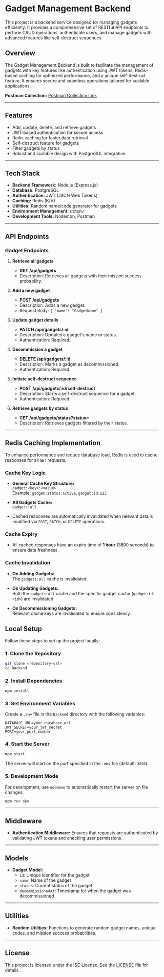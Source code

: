 # Gadget Management Backend

This project is a backend service designed for managing gadgets efficiently. It provides a comprehensive set of RESTful API endpoints to perform CRUD operations, authenticate users, and manage gadgets with advanced features like self-destruct sequences.

## Overview

The Gadget Management Backend is built to facilitate the management of gadgets with key features like authentication using JWT tokens, Redis-based caching for optimized performance, and a unique self-destruct feature. It ensures secure and seamless operations tailored for scalable applications.

**Postman Collection:** [Postman Collection Link](-----------)

---

## Features

- Add, update, delete, and retrieve gadgets
- JWT-based authentication for secure access
- Redis caching for faster data retrieval
- Self-destruct feature for gadgets
- Filter gadgets by status
- Robust and scalable design with PostgreSQL integration

---

## Tech Stack

- **Backend Framework:** Node.js (Express.js)
- **Database:** PostgreSQL
- **Authentication:** JWT (JSON Web Tokens)
- **Caching:** Redis (K/V)
- **Utilities:** Random name/code generator for gadgets
- **Environment Management:** dotenv
- **Development Tools:** Nodemon, Postman

---

## API Endpoints

### Gadget Endpoints

1. **Retrieve all gadgets**

   - **GET /api/gadgets**
   - Description: Retrieves all gadgets with their mission success probability.

2. **Add a new gadget**

   - **POST /api/gadgets**
   - Description: Adds a new gadget.
   - Request Body: `{ "name": "GadgetName" }`

3. **Update gadget details**

   - **PATCH /api/gadgets/:id**
   - Description: Updates a gadget's name or status.
   - Authentication: Required.

4. **Decommission a gadget**

   - **DELETE /api/gadgets/:id**
   - Description: Marks a gadget as decommissioned.
   - Authentication: Required.

5. **Initiate self-destruct sequence**

   - **POST /api/gadgets/:id/self-destruct**
   - Description: Starts a self-destruct sequence for a gadget.
   - Authentication: Required.

6. **Retrieve gadgets by status**
   - **GET /api/gadgets/status?status=**
   - Description: Retrieves gadgets filtered by their status.

---

## Redis Caching Implementation

To enhance performance and reduce database load, Redis is used to cache responses for all `GET` requests.

### Cache Key Logic

- **General Cache Key Structure:**  
  `gadget:<key>:<value>`  
  Example: `gadget:status:active`, `gadget:id:123`

- **All Gadgets Cache:**  
  `gadgets:all`

- Cached responses are automatically invalidated when relevant data is modified via `POST`, `PATCH`, or `DELETE` operations.

### Cache Expiry

- All cached responses have an expiry time of **1 hour** (3600 seconds) to ensure data freshness.

### Cache Invalidation

- **On Adding Gadgets:**  
  The `gadgets:all` cache is invalidated.

- **On Updating Gadgets:**  
  Both the `gadgets:all` cache and the specific gadget cache (`gadget:id:<id>`) are invalidated.

- **On Decommissioning Gadgets:**  
  Relevant cache keys are invalidated to ensure consistency.

## Local Setup

Follow these steps to set up the project locally:

### 1. Clone the Repository

```bash
git clone <repository-url>
cd Backend
```

### 2. Install Dependencies

```bash
npm install
```

### 3. Set Environment Variables

Create a `.env` file in the `Backend` directory with the following variables:

```plaintext
DATABASE_URL=your_database_url
JWT_SECRET=your_jwt_secret
PORT=your_port_number
```

### 4. Start the Server

```bash
npm start
```

The server will start on the port specified in the `.env` file (default: `3000`).

### 5. Development Mode

For development, use `nodemon` to automatically restart the server on file changes:

```bash
npm run dev
```

---

## Middleware

- **Authentication Middleware:** Ensures that requests are authenticated by validating JWT tokens and checking user permissions.

---

## Models

- **Gadget Model:**
  - `id`: Unique identifier for the gadget
  - `name`: Name of the gadget
  - `status`: Current status of the gadget
  - `decommissionedAt`: Timestamp for when the gadget was decommissioned

---

## Utilities

- **Random Utilities:** Functions to generate random gadget names, unique codes, and mission success probabilities.

---

## License

This project is licensed under the ISC License. See the [LICENSE](LICENSE) file for details.
